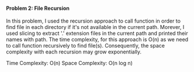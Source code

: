 #### Problem 2: File Recursion

In this problem, I used the recursion approach to call function in order to find file in each directory if it's not available in the current path. Morever, I used slicing to extract '.' extension files in the current path and printed their names with path. The time complexity, for this approach is O(n) as we need to call function recursively to find file(s). Consequently, the space complexity with each recursion may grow exponentially.

Time Complexity: O(n)
Space Complexity: O(n log n)
